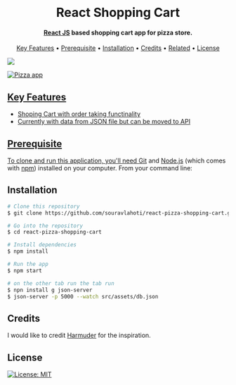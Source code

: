 
<h1 align="center">
  <br>
  <a href="#"></a>
  <br>
  React Shopping Cart
  <br>
</h1>
<h4 align="center"><a href="https://reactjs.org/" target="_blank">React JS</a> based shopping cart app for pizza store.</h4>
<p align="center">
  <a href="#key-features">Key Features</a> •
  <a href="#prerequisite">Prerequisite</a> •
  <a href="#installation">Installation</a> •
  <a href="#credits">Credits</a> •
  <a href="#related">Related</a> •
  <a href="#license">License</a>
</p>

<a href="https://ibb.co/VVjgwm0"><img src="https://user-images.githubusercontent.com/4952640/121809198-82a6a300-cc79-11eb-90e3-0fa7e1e45ae3.png"></img>

![Pizza app](https://user-images.githubusercontent.com/4952640/121810094-0f9f2b80-cc7d-11eb-9d78-2978594ae331.gif)




## Key Features



* Shoping Cart with order taking functinality
* Currently with data from JSON file but can be moved to API

## Prerequisite

To clone and run this application, you'll need [Git](https://git-scm.com) and [Node.js](https://nodejs.org/en/download/) (which comes with [npm](http://npmjs.com)) installed on your computer. From your command line:

## Installation

```bash
# Clone this repository
$ git clone https://github.com/souravlahoti/react-pizza-shopping-cart.git

# Go into the repository
$ cd react-pizza-shopping-cart

# Install dependencies
$ npm install

# Run the app
$ npm start

# on the other tab run the tab run
$ npn install g json-server
$ json-server -p 5000 --watch src/assets/db.json
```

## Credits

I would like to credit [Harmuder](https://dribbble.com/Harmuder) for the inspiration.

## License
[![License: MIT](https://img.shields.io/badge/License-MIT-yellow.svg)](https://opensource.org/licenses/MIT)
